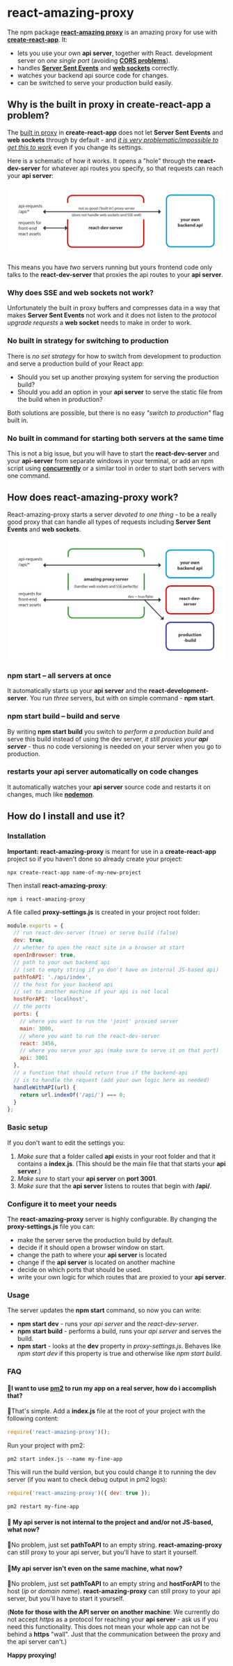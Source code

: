 # react-amazing-proxy
The npm package **[react-amazing proxy](https://www.npmjs.com/package/react-amazing-proxy)** is an amazing proxy for use with **[create-react-app](create-react-app
)**. It:
* lets you use your own **api server**, together with React. development server on *one single port* (avoiding **[CORS problems](https://levelup.gitconnected.com/overview-of-proxy-server-and-how-we-use-them-in-react-bf67c062b929)**).
* handles **[Server Sent Events](https://developer.mozilla.org/en-US/docs/Web/API/Server-sent_events)** and **[web sockets](https://developer.mozilla.org/en-US/docs/Web/API/WebSockets_API)** correctly.
* watches your backend api source code for changes.
* can be switched to serve your production build easily.

## Why is the built in proxy in create-react-app a problem?
The [built in proxy](https://create-react-app.dev/docs/proxying-api-requests-in-development) in **create-react-app** does not let **Server Sent Events** and **web sockets** through by default - and *[it is very problematic/impossible to get this to work](https://github.com/facebook/create-react-app/issues/3391)* even if you change its settings.

Here is a schematic of how it works. It opens a "hole" through the **react-dev-server** for whatever api routes you specify, so that requests can reach your **api server**: 

![Image description](https://raw.githubusercontent.com/ironboy/react-amazing-proxy/master/images/unamazing.gif)

This means you have *two* servers running but yours frontend code only talks to the **react-dev-server** that proxies the api routes to your  **api server**.


### Why does SSE and web sockets not work?
Unfortunately the built in proxy  buffers and compresses data in a way that makes **Server Sent Events** not work and it does not listen to the *protocol upgrade requests* a **web socket** needs to make in order to work.

### No built in strategy for switching to production
There is *no set strategy* for how to switch from development to production and serve a production build of your React app:
* Should you set up another proxying system for serving the production build? 
* Should you add an option in your **api server** to serve the static file from the build when in production?

Both solutions are possible, but there is no easy *"switch to production"* flag built in.

### No built in command for starting both servers at the same time
This is not a big issue, but you will have to start the **react-dev-server** and your **api-server** from separate windows in your terminal, or add an npm script using **[concurrently](https://www.npmjs.com/package/concurrently)**
 or a similar tool in order to start both servers with one command.

## How does react-amazing-proxy work?

React-amazing-proxy starts a server *devoted to one thing* - to be a really good proxy that can handle all types of requests including **Server Sent Events** and **web sockets**.

![Image description](https://raw.githubusercontent.com/ironboy/react-amazing-proxy/master/images/amazing.gif)

### npm start &ndash; all servers at once
It automatically starts up your **api server** and the **react-development-server**. You run *three* servers, but with on simple command - **npm start**.

### npm start build &ndash; build and serve
By writing **npm start build** you switch to *perform a production build* and serve this build instead of using the dev server, *it still proxies your **api server*** - thus no code versioning is needed on your server when you go to production.

### restarts your api server automatically on code changes
It automatically watches your  **api server** source code and restarts it on changes, much like **[nodemon](https://www.npmjs.com/package/nodemon)**.

## How do I install and use it?

### Installation

**Important:** **react-amazing-proxy** is meant for use in a **create-react-app** project so if you haven't done so already create your project:

```
npx create-react-app name-of-my-new-project
```

Then install **react-amazing-proxy**:


```
npm i react-amazing-proxy
```

A file called **proxy-settings.js** is created in your project root folder:

```js
module.exports = {
  // run react-dev-server (true) or serve build (false)
  dev: true,
  // whether to open the react site in a browser at start
  openInBrowser: true,
  // path to your own backend api
  // (set to empty string if yo don't have an internal JS-based api)
  pathToAPI: './api/index',
  // the host for your backend api 
  // set to another machine if your api is not local  
  hostForAPI: 'localhost',
  // the ports
  ports: {
    // where you want to run the 'joint' proxied server
    main: 3000,
    // where you want to run the react-dev-server
    react: 3456,
    // where you serve your api (make sure to serve it on that port)
    api: 3001
  },
  // a function that should return true if the backend-api 
  // is to handle the request (add your own logic here as needed)
  handleWithAPI(url) {
    return url.indexOf('/api/') === 0;
  }
};
```

### Basic setup
If you don't want to edit the settings you:
1. *Make sure* that a folder called **api** exists in your root folder and that it contains a **index.js**. (This should be the main file that that starts your **api server**.)
2. *Make sure* to start your **api server** on **port 3001**.
3. *Make sure* that the **api server** listens to routes that begin with **/api/**.

### Configure it to meet your needs
The **react-amazing-proxy** server is highly configurable. By changing the **proxy-settings.js** file you can: 
* make the server serve the production build by default.
* decide if it should open a browser window on start.
* change the path to where your **api server** is located
* change if the **api server** is located on another machine
* decide on which ports that should be used.
* write your own logic for which routes that are proxied to your **api server**.

### Usage
The server updates the **npm start** command, so now you can write:

* **npm start dev** - runs your *api server* and the *react-dev-server*.
* **npm start build** - performs a build, runs your *api server* and serves the build.
* **npm start** - looks at the **dev** property in *proxy-settings.js*. Behaves like *npm start dev* if this property is true and otherwise like *npm start build*.

### FAQ

#### 🙋I want to use [pm2](https://pm2.keymetrics.io/) to run my app on a real server, how do i accomplish that?
🙂That's simple. Add a **index.js** file at the root of your project with the following content:

```js
require('react-amazing-proxy')();
```

Run your project with pm2:
```
pm2 start index.js --name my-fine-app
```

This will run the build version, but you could change it to running the dev server (if you want to check debug output in pm2 logs):
```js
require('react-amazing-proxy')({ dev: true });
```
```
pm2 restart my-fine-app
```

#### 🙋 My api server is not internal to the project and and/or not JS-based, what now?
🙂No problem, just set **pathToAPI** to an empty string. **react-amazing-proxy** can still proxy to your api server, but you'll have to start it yourself.

#### 🙋My api server isn't even on the same machine, what now?
🙂No problem, just set **pathToAPI** to an empty string and **hostForAPI** to the host (*ip* or *domain name*). **react-amazing-proxy** can still proxy to your api server, but you'll have to start it yourself.

(**Note for those with the API server on another machine**: We currently do not accept *https* as a protocol for reaching your **api server** - ask us if you need this functionality. This does not mean your whole app can not be behind a **https** "wall". Just that the communication between the proxy and the api server can't.)


**Happy proxying!**

